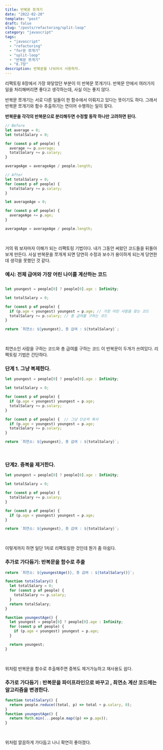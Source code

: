```yaml
---
title: 반복문 쪼개기
date: "2022-02-20"
template: "post"
draft: false
slug: "/posts/refactoring/split-loop"
category: "javascript"
tags:
  - "javascript"
  - "refactoring"
  - "for문 쪼개기"
  - "split-loop"
  - "반복문 쪼개기"
  - "8.7장"
description: 반복문을 나눠어서 사용하자.
---
```

리팩토링 8장에서 가장 와닿았던 부분이 이 반복문 쪼개기다. 반복문 안에서 여러가지 일을 처리해버리면 좋다고 생각하는데, 사실 이는 좋지 않다.

반복문 쪼개기는 서로 다른 일들이 한 함수에서 이뤄지고 있다는 뜻이기도 하다. 그래서 반복문 쪼개기와 함수 추출하기는 연이어 수행하는 일이 잦다.


**반복문을 각각의 반복문으로 분리해두면 수정할 동작 하나만 고려하면 된다.**


```javascript
// Before
let average = 0;
let totalSalary = 0;

for (const p of people) {
  average += p.average;
  totalSalary += p.salary;
}

averageAge = averageAge / people.length;

```

```js
// After
let totalSalary = 0;
for (const p of people) {
  totalSalary += p.salary;
}

let averageAge = 0;

for (const p of people) {
  averageAge += p.age;
}

averageAge = averageAge / people.length;
```
<br>

거의 뭐 보자마자 이해가 되는 리팩토링 기법이다. 내가 그동안 써왔던 코드들을 뒤돌아보게 만든다. 사실 반복문을 쪼개게 되면 당연히 수정과 보수가 용이하게 되는게 당연한데 생각을 못했던 것 같다.



### 예시:  전체 급여와 가장 어린 나이를 계산하는 코드

```js

let youngest = people[0] ? people[0].age : Infinity;

let totalSalary = 0;

for (const p of people) {
  if (p.age < youngest) youngest = p.age; // 가장 어린 사람을 찾는 코드 
  totalSalary += p.salary; // 총 급여를 구하는 코드
}

return `최연소: ${youngest}, 총 급여 : ${totalSalary}`;
```

<br>

최연소인 사람을 구하는 코드와 총 급여를 구하는 코드 이 반복문이 두개가 쓰여있다. 
리팩토링 기법은 간단하다.

### 단계 1. 그냥 복제한다.

```js
let youngest = people[0] ? people[0].age : Infinity;

let totalSalary = 0;

for (const p of people) {
  if (p.age < youngest) youngest = p.age;
  totalSalary += p.salary;
}

for (const p of people) {  // 그냥 단순히 복사
  if (p.age < youngest) youngest = p.age;
  totalSalary += p.salary;
}

return `최연소: ${youngest}, 총 급여 : ${totalSalary}`;

```
 <br>

### 단계2. 중복을 제거한다.

```js
let youngest = people[0] ? people[0].age : Infinity;

let totalSalary = 0;

for (const p of people) {
  totalSalary += p.salary;
}

for (const p of people) {
  if (p.age < youngest) youngest = p.age;
}

return `최연소: ${youngest}, 총 급여 : ${totalSalary}`;

```
<br>

이렇게까지 하면 일단 1차로 리팩토링한 것인데 뭔가 좀 아쉽다.


### 추가로 가다듬기: 반복문을 함수로 추출

```js
return `최연소: ${youngestAge()}, 총 급여 : ${totalSalary()}`;

function totalSalary() {
  let totalSalary = 0;
  for (const p of people) {
    totalSalary += p.salary;
  }
  return totalSalary;
}

function youngestAge() {
  let youngest = people[0] ? people[0].age : Infinity;
  for (const p of people) {
    if (p.age < youngest) youngest = p.age;
  }

  return youngest;
}

```
<br>

위처럼 반복문을 함수로 추출해주면 중복도 제거가능하고 재사용도 쉽다.


### 추가로 가다듬기 : 반복문을 파이프라인으로 바꾸고 , 최연소 계산 코드에는 알고리즘을 변경한다.

```js
function totalSalary() {
  return people.reduce((total, p) => total + p.salary, 0);
}
function youngestAge() {
  return Math.min(...people.map((p) => p.age));
}

```

<br> 

위처럼 깔끔하게 가다듬고 나니 확연히 좋아졌다. 